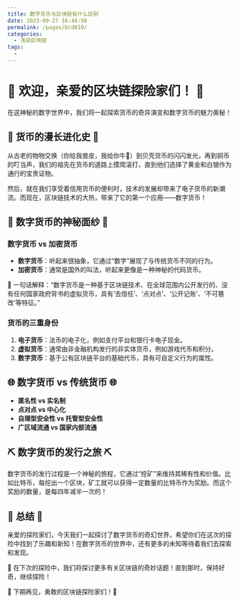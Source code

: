 ```yaml
---
title: 数字货币与区块链有什么区别
date: 2023-09-27 16:44:50
permalink: /pages/bcd010/
categories: 
  - 浅说区块链
tags: 
  - 
---
```


# 🚀 欢迎，亲爱的区块链探险家们！ 🚀

在这神秘的数字世界中，我们将一起探索货币的奇异演变和数字货币的魅力奥秘！

## 🐾 货币的漫长进化史 🐾

从古老的物物交换（你给我兽皮，我给你牛🐂）到贝壳货币的闪闪发光，再到铜币的叮当声，我们的祖先在货币的道路上摸爬滚打，直到他们选择了黄金和白银作为通行的宝贵证物。

然后，就在我们享受着信用货币的便利时，技术的发展却带来了电子货币的新潮流。而现在，区块链技术的大热，带来了它的第一个应用——数字货币！

## 🤖 数字货币的神秘面纱 🤖

### 数字货币 vs 加密货币

- **数字货币**：听起来很抽象，它通过“数字”展现了与传统货币不同的行为。
- **加密货币**：通常是国外的叫法，听起来更像是一种神秘的代码货币。

🧐 一句话解释：“数字货币是一种基于区块链技术、在全球范围内公开发行的、没有任何国家政府背书的虚拟货币，具有‘去信任’、‘点对点’、‘公开记账’、‘不可篡改’等特征。”

### 货币的三重身份

1. **电子货币**：法币的电子化，例如支付平台和银行卡电子现金。
2. **虚拟货币**：通常由非金融机构发行的非实体货币，例如游戏代币和积分。
3. **数字货币**：基于公有区块链平台的基础代币，具有可自定义行为的属性。

## 🌐 数字货币 vs 传统货币 🌐

- **匿名性 vs 实名制**
- **点对点 vs 中心化**
- **自理型安全性 vs 托管型安全性**
- **广区域流通 vs 国家内部流通**

## ⛏ 数字货币的发行之旅 ⛏

数字货币的发行过程是一个神秘的旅程，它通过“挖矿”来维持其稀有性和价值。比如比特币，每挖出一个区块，矿工就可以获得一定数量的比特币作为奖励。而这个奖励的数量，是每四年减半一次的！

## 🎉 总结 🎉

亲爱的探险家们，今天我们一起探讨了数字货币的奇幻世界，希望你们在这次的探险中找到了乐趣和新知！在数字货币的世界中，还有更多的未知等待着我们去探索和发现。

🎩 在下次的探险中，我们将探讨更多有关区块链的奇妙话题！直到那时，保持好奇，继续探险！

👋 下期再见，勇敢的区块链探险家们！👋
